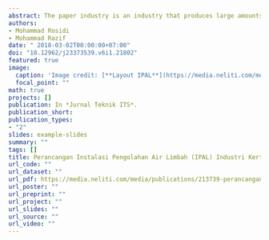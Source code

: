 ```yaml
---
abstract: The paper industry is an industry that produces large amounts of liquid waste. In addition, the content of pollutant parameters in the paper coloring process is very high. Based on East Java Governor no. 72 of 2013 there are 5 quality standards for wastewater that must be met before being discharged into water bodies. The parameters that need to be processed are pH, COD, BOD, TSS, and Pb. In the design used primary data in the form of debit data and waste characteristics taken from the fine paper industry of PT. Sido Sidoarjo. Waste treated comes from the paper coloring process. Characteristics of treated waste have a value of TSS41000 mg / l, COD 45384 mg / l, BOD 8300 mg / l, Pb 0.56 mg / l and pH 7.7. The planned WWTP unit consists of precedimentation, equalization tanks, fast stirring tanks , slow stirrer, sedimentation 2, and ABR-ABF. Calculation of BOQ and RAB using HSPK Surabaya City 2015 and obtained a figure of Rp217,650,760 for the construction of all units of WWTP.
authors:
- Mohammad Rosidi
- Mohammad Razif
date: " 2018-03-02T00:00:00+07:00"
doi: "10.12962/j23373539.v6i1.21802"
featured: true
image:
  caption: 'Image credit: [**Layout IPAL**](https://media.neliti.com/media/publications/213739-perancangan-instalasi-pengolahan-air-lim.pdf)'
  focal_point: ""
math: true
projects: []
publication: In *Jurnal Teknik ITS*.
publication_short: 
publication_types:
- "2"
slides: example-slides
summary: ""
tags: []
title: Perancangan Instalasi Pengolahan Air Limbah (IPAL) Industri Kertas Halus 
url_code: ""
url_dataset: ""
url_pdf: https://media.neliti.com/media/publications/213739-perancangan-instalasi-pengolahan-air-lim.pdf
url_poster: ""
url_preprint: ""
url_project: ""
url_slides: ""
url_source: ""
url_video: ""
---
```


